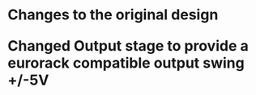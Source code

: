 <h1>Changes to the original design</p>
<p>Changed Output stage to provide a eurorack compatible output swing +/-5V</p>